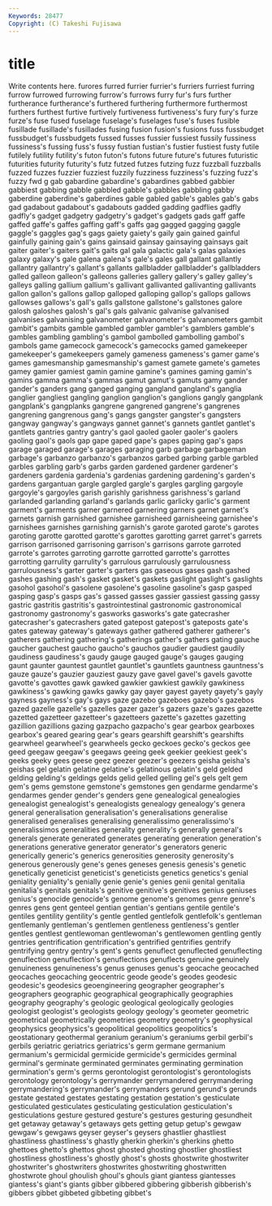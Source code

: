 ```yaml
---
Keywords: 28477 
Copyright: (C) Takeshi Fujisawa
---
```


# title

Write contents here.
furores furred furrier
furrier's furriers furriest furring furrow furrowed furrowing furrow's furrows furry
fur's furs further furtherance furtherance's furthered furthering furthermore furthermost furthers
furthest furtive furtively furtiveness furtiveness's fury fury's furze furze's fuse
fused fuselage fuselage's fuselages fuse's fuses fusible fusillade fusillade's fusillades
fusing fusion fusion's fusions fuss fussbudget fussbudget's fussbudgets fussed fusses
fussier fussiest fussily fussiness fussiness's fussing fuss's fussy fustian fustian's
fustier fustiest fusty futile futilely futility futility's futon futon's futons
future future's futures futuristic futurities futurity futurity's futz futzed futzes
futzing fuzz fuzzball fuzzballs fuzzed fuzzes fuzzier fuzziest fuzzily fuzziness
fuzziness's fuzzing fuzz's fuzzy fwd g gab gabardine gabardine's gabardines
gabbed gabbier gabbiest gabbing gabble gabbled gabble's gabbles gabbling gabby
gaberdine gaberdine's gaberdines gable gabled gable's gables gab's gabs gad
gadabout gadabout's gadabouts gadded gadding gadflies gadfly gadfly's gadget gadgetry
gadgetry's gadget's gadgets gads gaff gaffe gaffed gaffe's gaffes gaffing
gaff's gaffs gag gagged gagging gaggle gaggle's gaggles gag's gags
gaiety gaiety's gaily gain gained gainful gainfully gaining gain's gains
gainsaid gainsay gainsaying gainsays gait gaiter gaiter's gaiters gait's gaits
gal gala galactic gala's galas galaxies galaxy galaxy's gale galena
galena's gale's gales gall gallant gallantly gallantry gallantry's gallant's gallants
gallbladder gallbladder's gallbladders galled galleon galleon's galleons galleries gallery gallery's
galley galley's galleys galling gallium gallium's gallivant gallivanted gallivanting gallivants
gallon gallon's gallons gallop galloped galloping gallop's gallops gallows gallowses
gallows's gall's galls gallstone gallstone's gallstones galore galosh galoshes galosh's
gal's gals galvanic galvanise galvanised galvanises galvanising galvanometer galvanometer's galvanometers
gambit gambit's gambits gamble gambled gambler gambler's gamblers gamble's gambles
gambling gambling's gambol gambolled gambolling gambol's gambols game gamecock gamecock's
gamecocks gamed gamekeeper gamekeeper's gamekeepers gamely gameness gameness's gamer game's
games gamesmanship gamesmanship's gamest gamete gamete's gametes gamey gamier gamiest
gamin gamine gamine's gamines gaming gamin's gamins gamma gamma's gammas
gamut gamut's gamuts gamy gander gander's ganders gang ganged ganging
gangland gangland's ganglia ganglier gangliest gangling ganglion ganglion's ganglions gangly
gangplank gangplank's gangplanks gangrene gangrened gangrene's gangrenes gangrening gangrenous gang's
gangs gangster gangster's gangsters gangway gangway's gangways gannet gannet's gannets
gantlet gantlet's gantlets gantries gantry gantry's gaol gaoled gaoler gaoler's
gaolers gaoling gaol's gaols gap gape gaped gape's gapes gaping
gap's gaps garage garaged garage's garages garaging garb garbage garbageman
garbage's garbanzo garbanzo's garbanzos garbed garbing garble garbled garbles garbling
garb's garbs garden gardened gardener gardener's gardeners gardenia gardenia's gardenias
gardening gardening's garden's gardens gargantuan gargle gargled gargle's gargles gargling
gargoyle gargoyle's gargoyles garish garishly garishness garishness's garland garlanded garlanding
garland's garlands garlic garlicky garlic's garment garment's garments garner garnered
garnering garners garnet garnet's garnets garnish garnished garnishee garnisheed garnisheeing
garnishee's garnishees garnishes garnishing garnish's garote garoted garote's garotes garoting
garotte garotted garotte's garottes garotting garret garret's garrets garrison garrisoned
garrisoning garrison's garrisons garrote garroted garrote's garrotes garroting garrotte garrotted
garrotte's garrottes garrotting garrulity garrulity's garrulous garrulously garrulousness garrulousness's garter
garter's garters gas gaseous gases gash gashed gashes gashing gash's
gasket gasket's gaskets gaslight gaslight's gaslights gasohol gasohol's gasolene gasolene's
gasoline gasoline's gasp gasped gasping gasp's gasps gas's gassed gasses
gassier gassiest gassing gassy gastric gastritis gastritis's gastrointestinal gastronomic gastronomical
gastronomy gastronomy's gasworks gasworks's gate gatecrasher gatecrasher's gatecrashers gated gatepost
gatepost's gateposts gate's gates gateway gateway's gateways gather gathered gatherer
gatherer's gatherers gathering gathering's gatherings gather's gathers gating gauche gaucher
gauchest gaucho gaucho's gauchos gaudier gaudiest gaudily gaudiness gaudiness's gaudy
gauge gauged gauge's gauges gauging gaunt gaunter gauntest gauntlet gauntlet's
gauntlets gauntness gauntness's gauze gauze's gauzier gauziest gauzy gave gavel
gavel's gavels gavotte gavotte's gavottes gawk gawked gawkier gawkiest gawkily
gawkiness gawkiness's gawking gawks gawky gay gayer gayest gayety gayety's
gayly gayness gayness's gay's gays gaze gazebo gazeboes gazebo's gazebos
gazed gazelle gazelle's gazelles gazer gazer's gazers gaze's gazes gazette
gazetted gazetteer gazetteer's gazetteers gazette's gazettes gazetting gazillion gazillions gazing
gazpacho gazpacho's gear gearbox gearboxes gearbox's geared gearing gear's gears
gearshift gearshift's gearshifts gearwheel gearwheel's gearwheels gecko geckoes gecko's geckos
gee geed geegaw geegaw's geegaws geeing geek geekier geekiest geek's
geeks geeky gees geese geez geezer geezer's geezers geisha geisha's
geishas gel gelatin gelatine gelatine's gelatinous gelatin's geld gelded gelding
gelding's geldings gelds gelid gelled gelling gel's gels gelt gem
gem's gems gemstone gemstone's gemstones gen gendarme gendarme's gendarmes gender
gender's genders gene genealogical genealogies genealogist genealogist's genealogists genealogy genealogy's
genera general generalisation generalisation's generalisations generalise generalised generalises generalising generalissimo
generalissimo's generalissimos generalities generality generality's generally general's generals generate generated
generates generating generation generation's generations generative generator generator's generators generic
generically generic's generics generosities generosity generosity's generous generously gene's genes
geneses genesis genesis's genetic genetically geneticist geneticist's geneticists genetics genetics's
genial geniality geniality's genially genie genie's genies genii genital genitalia
genitalia's genitals genitals's genitive genitive's genitives genius geniuses genius's genocide
genocide's genome genome's genomes genre genre's genres gens gent genteel
gentian gentian's gentians gentile gentile's gentiles gentility gentility's gentle gentled
gentlefolk gentlefolk's gentleman gentlemanly gentleman's gentlemen gentleness gentleness's gentler gentles
gentlest gentlewoman gentlewoman's gentlewomen gentling gently gentries gentrification gentrification's gentrified
gentrifies gentrify gentrifying gentry gentry's gent's gents genuflect genuflected genuflecting
genuflection genuflection's genuflections genuflects genuine genuinely genuineness genuineness's genus genuses
genus's geocache geocached geocaches geocaching geocentric geode geode's geodes geodesic
geodesic's geodesics geoengineering geographer geographer's geographers geographic geographical geographically geographies
geography geography's geologic geological geologically geologies geologist geologist's geologists geology
geology's geometer geometric geometrical geometrically geometries geometry geometry's geophysical geophysics
geophysics's geopolitical geopolitics geopolitics's geostationary geothermal geranium geranium's geraniums gerbil
gerbil's gerbils geriatric geriatrics geriatrics's germ germane germanium germanium's germicidal
germicide germicide's germicides germinal germinal's germinate germinated germinates germinating germination
germination's germ's germs gerontologist gerontologist's gerontologists gerontology gerontology's gerrymander gerrymandered
gerrymandering gerrymandering's gerrymander's gerrymanders gerund gerund's gerunds gestate gestated gestates
gestating gestation gestation's gesticulate gesticulated gesticulates gesticulating gesticulation gesticulation's gesticulations
gesture gestured gesture's gestures gesturing gesundheit get getaway getaway's getaways
gets getting getup getup's gewgaw gewgaw's gewgaws geyser geyser's geysers
ghastlier ghastliest ghastliness ghastliness's ghastly gherkin gherkin's gherkins ghetto ghettoes
ghetto's ghettos ghost ghosted ghosting ghostlier ghostliest ghostliness ghostliness's ghostly
ghost's ghosts ghostwrite ghostwriter ghostwriter's ghostwriters ghostwrites ghostwriting ghostwritten ghostwrote
ghoul ghoulish ghoul's ghouls giant giantess giantesses giantess's giant's giants
gibber gibbered gibbering gibberish gibberish's gibbers gibbet gibbeted gibbeting gibbet's
